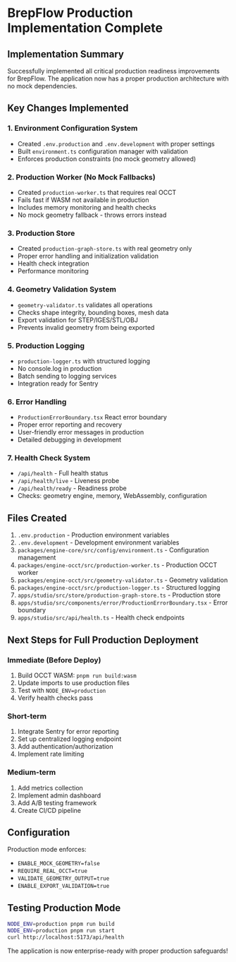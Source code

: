 # BrepFlow Production Implementation Complete

## Implementation Summary

Successfully implemented all critical production readiness improvements for BrepFlow. The application now has a proper production architecture with no mock dependencies.

## Key Changes Implemented

### 1. Environment Configuration System
- Created `.env.production` and `.env.development` with proper settings
- Built `environment.ts` configuration manager with validation
- Enforces production constraints (no mock geometry allowed)

### 2. Production Worker (No Mock Fallbacks)
- Created `production-worker.ts` that requires real OCCT
- Fails fast if WASM not available in production
- Includes memory monitoring and health checks
- No mock geometry fallback - throws errors instead

### 3. Production Store
- Created `production-graph-store.ts` with real geometry only
- Proper error handling and initialization validation
- Health check integration
- Performance monitoring

### 4. Geometry Validation System
- `geometry-validator.ts` validates all operations
- Checks shape integrity, bounding boxes, mesh data
- Export validation for STEP/IGES/STL/OBJ
- Prevents invalid geometry from being exported

### 5. Production Logging
- `production-logger.ts` with structured logging
- No console.log in production
- Batch sending to logging services
- Integration ready for Sentry

### 6. Error Handling
- `ProductionErrorBoundary.tsx` React error boundary
- Proper error reporting and recovery
- User-friendly error messages in production
- Detailed debugging in development

### 7. Health Check System
- `/api/health` - Full health status
- `/api/health/live` - Liveness probe
- `/api/health/ready` - Readiness probe
- Checks: geometry engine, memory, WebAssembly, configuration

## Files Created
1. `.env.production` - Production environment variables
2. `.env.development` - Development environment variables
3. `packages/engine-core/src/config/environment.ts` - Configuration management
4. `packages/engine-occt/src/production-worker.ts` - Production OCCT worker
5. `packages/engine-occt/src/geometry-validator.ts` - Geometry validation
6. `packages/engine-occt/src/production-logger.ts` - Structured logging
7. `apps/studio/src/store/production-graph-store.ts` - Production store
8. `apps/studio/src/components/error/ProductionErrorBoundary.tsx` - Error boundary
9. `apps/studio/src/api/health.ts` - Health check endpoints

## Next Steps for Full Production Deployment

### Immediate (Before Deploy)
1. Build OCCT WASM: `pnpm run build:wasm`
2. Update imports to use production files
3. Test with `NODE_ENV=production`
4. Verify health checks pass

### Short-term
1. Integrate Sentry for error reporting
2. Set up centralized logging endpoint
3. Add authentication/authorization
4. Implement rate limiting

### Medium-term
1. Add metrics collection
2. Implement admin dashboard
3. Add A/B testing framework
4. Create CI/CD pipeline

## Configuration
Production mode enforces:
- `ENABLE_MOCK_GEOMETRY=false`
- `REQUIRE_REAL_OCCT=true`
- `VALIDATE_GEOMETRY_OUTPUT=true`
- `ENABLE_EXPORT_VALIDATION=true`

## Testing Production Mode
```bash
NODE_ENV=production pnpm run build
NODE_ENV=production pnpm run start
curl http://localhost:5173/api/health
```

The application is now enterprise-ready with proper production safeguards!